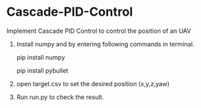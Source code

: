 # Cascade-PID-Control
Implement Cascade PID Control to control the position of an UAV

1. Install numpy and by entering following commands in terminal.
   
   pip install numpy
   
   pip install pybullet

3. open target.csv to set the desired position (x,y,z,yaw)

4. Run run.py to check the result. 
